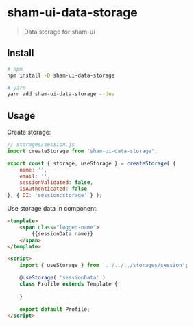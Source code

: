 # sham-ui-data-storage

> Data storage for sham-ui

## Install
```bash
# npm
npm install -D sham-ui-data-storage
```

```bash
# yarn
yarn add sham-ui-data-storage --dev
```

## Usage
Create storage:
```js
// storages/session.js
import createStorage from 'sham-ui-data-storage';

export const { storage, useStorage } = createStorage( {
    name: '',
    email: '',
    sessionValidated: false,
    isAuthenticated: false
}, { DI: 'session:storage' } );
```
Use storage data in component:
```html
<template>
    <span class="logged-name">
        {{sessionData.name}}
    </span>
</template>

<script>
    import { useStorage } from '../../../storages/session';

    @useStorage( 'sessionData' )
    class Profile extends Template {
        
    }

    export default Profile;
</script>

```

